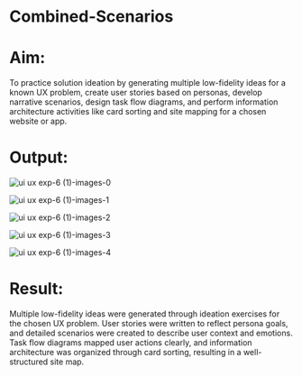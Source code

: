 # Combined-Scenarios

# Aim:
To practice solution ideation by generating multiple low-fidelity ideas for a known UX problem, create user stories based on personas, develop narrative scenarios, design task flow diagrams, and perform information architecture activities like card sorting and site mapping for a chosen website or app.

# Output:
![ui ux exp-6 (1)-images-0](https://github.com/user-attachments/assets/6069e90a-8267-4f8f-9845-0ff6b673bd2a)

![ui ux exp-6 (1)-images-1](https://github.com/user-attachments/assets/c04d1094-40e6-4068-b108-0f6af8f82ba8)

![ui ux exp-6 (1)-images-2](https://github.com/user-attachments/assets/457dbf69-72a2-464a-a9fd-59d06052ff9b)

![ui ux exp-6 (1)-images-3](https://github.com/user-attachments/assets/a185f72f-16e2-45f1-9181-4a7d54220224)

![ui ux exp-6 (1)-images-4](https://github.com/user-attachments/assets/66ca55f1-8146-400d-bad8-6c7f62e9b6dd)

# Result:
Multiple low-fidelity ideas were generated through ideation exercises for the chosen UX problem. User stories were written to reflect persona goals, and detailed scenarios were created to describe user context and emotions. Task flow diagrams mapped user actions clearly, and information architecture was organized through card sorting, resulting in a well-structured site map.
